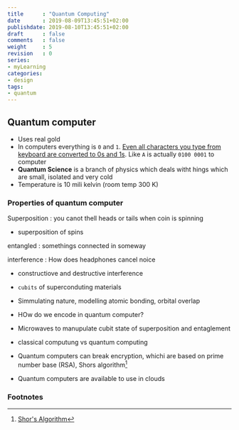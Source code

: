 ```yaml
---
title      : "Quantum Computing"
date       : 2019-08-09T13:45:51+02:00
publishdate: 2019-08-10T13:45:51+02:00
draft      : false
comments   : false
weight     : 5
revision   : 0
series:
- myLearning
categories:
- design
tags:
- quantum
---
```


## Quantum computer

* Uses real gold
* In computers everything is `0` and `1`. [Even all characters you type from keyboard are converted to 0s and 1s](http://sticksandstones.kstrom.com/appen.html). Like `A` is actually `0100 0001` to computer
* **Quantum Science** is a branch of physics which deals witht hings which are small, isolated and very cold
* Temperature is 10 mili kelvin (room temp 300 K)

<!-- more -->
### Properties of quantum computer

Superposition
: you canot thell heads or tails when coin is spinning
* superposition of spins

entangled
: somethings connected in someway

interference
: How does headphones cancel noice
* constructiove and destructive interference
* `cubits` of superconduting materials

* Simmulating nature, modelling atomic bonding, orbital overlap
* HOw do we encode in quantum computer?
* Microwaves to manupulate cubit state of superposition and entaglement

* classical computung vs quantum computing
* Quantum computers can break encryption, whichi are based on prime number base (RSA), Shors algorithm[^1]
* Quantum computers are available to use in clouds

### Footnotes

[^1]: [Shor's Algorithm](https://en.wikipedia.org/wiki/Shor%27s_algorithm)
[^2]:
